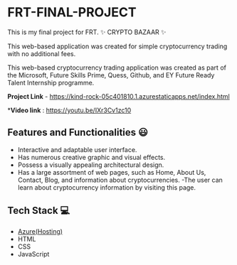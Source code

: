 # FRT-FINAL-PROJECT
This is my final project for FRT.
✨ CRYPTO BAZAAR ✨

This web-based application was created for simple cryptocurrency trading with no additional fees.

This web-based cryptocurrency trading application was created as part of the Microsoft, Future Skills Prime,
Quess, Github, and EY Future Ready Talent Internship programme.


**Project Link** - https://kind-rock-05c401810.1.azurestaticapps.net/index.html


***Video link** : https://youtu.be/IXr3Cv1zc10

## Features and Functionalities 😃

- Interactive and adaptable user interface.
- Has numerous creative graphic and visual effects.
- Possess a visually appealing architectural design.
- Has a large assortment of web pages, such as Home, About Us, Contact, Blog, and information about cryptocurrencies.
-The user can learn about cryptocurrency information by visiting this page.
  
## Tech Stack 💻
- [Azure(Hosting)](https://azure.microsoft.com/en-in/features/azure-portal/)
- HTML
- CSS
- JavaScript
